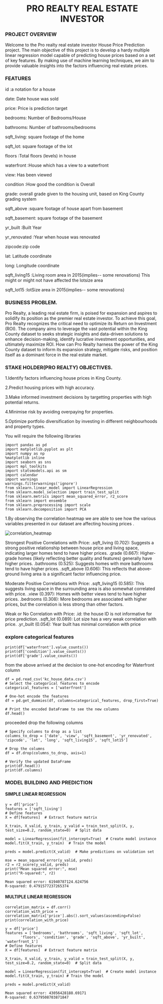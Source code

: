 

<link rel="stylesheet" href="readme.css">




<h1 style="text-align: center;">PRO REALTY REAL ESTATE INVESTOR </h1>

### PROJECT OVERVIEW 

Welcome to the Pro realty real estate investor House Price Prediction project. The main objective of this project is to develop a hardy multiple linear regression model capable of predicting house prices based on a set of key features. By making use of  machine learning techniques, we aim to provide valuable insights into the factors influencing real estate prices.

### FEATURES

id :a notation for a house

date: Date house was sold

price: Price is prediction target

bedrooms: Number of Bedrooms/House

bathrooms: Number of bathrooms/bedrooms

sqft_living: square footage of the home

sqft_lot: square footage of the lot

floors :Total floors (levels) in house

waterfront :House which has a view to a waterfront

view: Has been viewed

condition :How good the condition is Overall

grade: overall grade given to the housing unit, based on King County grading system

sqft_above :square footage of house apart from basement

sqft_basement: square footage of the basement

yr_built :Built Year

yr_renovated :Year when house was renovated

zipcode:zip code

lat: Latitude coordinate

long: Longitude coordinate

sqft_living15 :Living room area in 2015(implies-- some renovations) This might or might not have affected the lotsize area

sqft_lot15 :lotSize area in 2015(implies-- some renovations)

### BUSINESS PROBLEM.
Pro Realty, a leading real estate firm, is poised for expansion and aspires to solidify its position as the premier real estate investor. To achieve this goal, Pro Realty recognizes the critical need to optimize its Return on Investment (ROI). The company aims to leverage the vast potential within the King County dataset to seeks strategic insights and data-driven solutions to enhance decision-making, identify lucrative investment opportunities, and ultimately maximize ROI. How can Pro Realty harness the power of the King County dataset to inform its expansion strategy, mitigate risks, and position itself as a dominant force in the real estate market.

### STAKE HOLDER(PRO REALTY) OBJECTIVES.
1.Identify factors influencing house prices in King County.

2.Predict housing prices with high accuracy.

3.Make informed investment decisions by targetting properties with high potential returns.

4.Minimise risk by avoiding overpaying for properties.

5.Optimize portfolio diversification by investing in different neighbourhoods and property types.

You will require the following libraries
```
import pandas as pd
import matplotlib.pyplot as plt
import numpy as np
%matplotlib inline
import seaborn as sns
import mpl_toolkits
import statsmodels.api as sm
import calendar
import warnings 
warnings.filterwarnings('ignore')
from sklearn.linear_model import LinearRegression
from sklearn.model_selection import train_test_split
from sklearn.metrics import mean_squared_error, r2_score
from sklearn import ensemble
from sklearn.preprocessing import scale
from sklearn.decomposition import PCA

```
1.By observing the correlation heatmap we are able to see  how the various variables presented in our dataset are affecting housing prices .


![correlation_heatmap](correlation_heatmap.png)

Strongest Positive Correlations with Price:
.sqft_living (0.702): Suggests a strong positive relationship between house price and living space, indicating larger homes tend to have higher prices.
.grade (0.667): Higher-grade homes (likely reflecting better quality and features) generally have higher prices. .bathrooms (0.525): Suggests homes with more bathrooms tend to have higher prices.
.sqft_above (0.606): This reflects that above-ground living area is a significant factor influencing price.

Moderate Positive Correlations with Price:
.sqft_living15 (0.585): This suggests living space in the surrounding area is also somewhat correlated with price.
.view (0.397): Homes with better views tend to have higher prices.
.bedrooms (0.308): More bedrooms are associated with higher prices, but the correlation is less strong than other factors.

Weak or No Correlation with Price:
.id: the house ID is not informative for price prediction.
.sqft_lot (0.089): Lot size has a very weak correlation with price.
.yr_built (0.054): Year built has minimal correlation with price

### explore categorical features

```
print(df['waterfront'].value_counts())
print(df['condition'].value_counts())
print(df['grade'].value_counts())

```
from the above arrived at the decision to one-hot encoding for Waterfront column

```
df = pd.read_csv('kc_house_data.csv')
# Select the categorical features to encode
categorical_features = ['waterfront']

# One-hot encode the features
df = pd.get_dummies(df, columns=categorical_features, drop_first=True)

# Print the encoded DataFrame to see the new columns
df.head()

```
proceeded drop the following columns 

```
# Specify columns to drop as a list
columns_to_drop = ['date', 'view', 'sqft_basement', 'yr_renovated', 'zipcode', 'lat', 'long', 'sqft_living15', 'sqft_lot15']  

# Drop the columns
df = df.drop(columns_to_drop, axis=1)

# Verify the updated DataFrame
print(df.head())  
print(df.columns)

```

### MODEL BUILDING AND PREDICTION

#### SIMPLE LINEAR REGRESSION

```
y = df['price']  
features = ['sqft_living']  
# Define features
X = df[features]  # Extract feature matrix

X_train, X_valid, y_train, y_valid = train_test_split(X, y, test_size=0.2, random_state=0)  # Split data

model = LinearRegression(fit_intercept=True)  # Create model instance
model.fit(X_train, y_train)  # Train the model

preds = model.predict(X_valid)  # Make predictions on validation set

```
```
mse = mean_squared_error(y_valid, preds)
r2 = r2_score(y_valid, preds)
print("Mean squared error:", mse)
print("R-squared:", r2)

```
```
Mean squared error: 61940787124.624756
R-squared: 0.4791577237265374
````


#### MULTIPLE LINEAR REGRESSION

```
correlation_matrix = df.corr()
correlation_with_price = correlation_matrix['price'].abs().sort_values(ascending=False)
print(correlation_with_price)
```
```
y = df['price']  
features = ['bedrooms', 'bathrooms', 'sqft_living', 'sqft_lot',
       'floors', 'condition', 'grade', 'sqft_above', 'yr_built', 'waterfront_1']  
# Define features
X = df[features]  # Extract feature matrix

X_train, X_valid, y_train, y_valid = train_test_split(X, y, test_size=0.2, random_state=0)  # Split data

model = LinearRegression(fit_intercept=True)  # Create model instance
model.fit(X_train, y_train) # Train the model

preds = model.predict(X_valid)
```

```
Mean squared error: 43056428188.69171
R-squared: 0.6379508703871847
```










